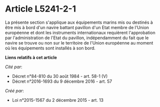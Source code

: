 # Article L5241-2-1

La présente section s'applique aux équipements marins mis ou destinés à être mis à bord d'un navire battant pavillon d'un
Etat membre de l'Union européenne et dont les instruments internationaux requièrent l'approbation par l'administration de
l'Etat du pavillon, indépendamment du fait que le navire se trouve ou non sur le territoire de l'Union européenne au moment
où les équipements sont installés à son bord.

**Liens relatifs à cet article**

_Cité par_:

  - Décret n°84-810 du 30 août 1984 - art. 58-1 (V)
  - Décret n°2016-1693 du 9 décembre 2016 - art. 57

_Créé par_:

  - Loi n°2015-1567 du 2 décembre 2015 - art. 13
